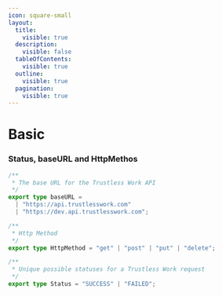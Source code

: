 ```yaml
---
icon: square-small
layout:
  title:
    visible: true
  description:
    visible: false
  tableOfContents:
    visible: true
  outline:
    visible: true
  pagination:
    visible: true
---
```


# Basic

### Status, baseURL and HttpMethos

```typescript
/**
 * The base URL for the Trustless Work API
 */
export type baseURL =
  | "https://api.trustlesswork.com"
  | "https://dev.api.trustlesswork.com";

/**
 * Http Method
 */
export type HttpMethod = "get" | "post" | "put" | "delete";

/**
 * Unique possible statuses for a Trustless Work request
 */
export type Status = "SUCCESS" | "FAILED";

```
